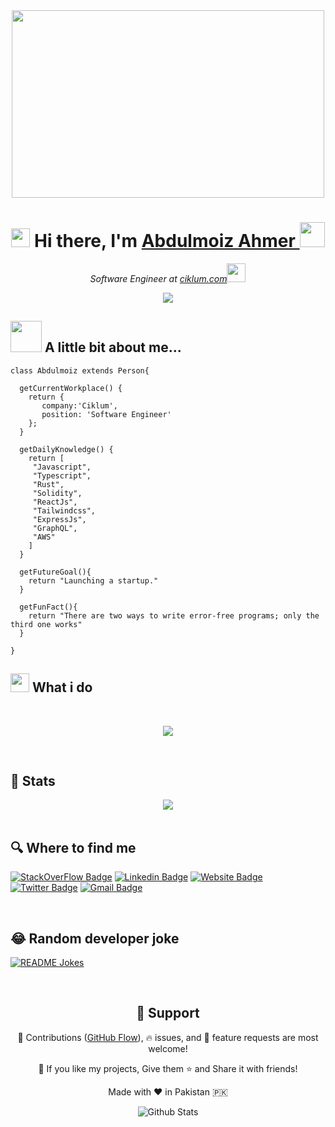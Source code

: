 
<div align="center">
  <img width="500" height="300" src="https://media.giphy.com/media/9B8wYztAoe1zO/source.gif" >  
   
   <h1><img src="https://media.giphy.com/media/hvRJCLFzcasrR4ia7z/giphy.gif" width="30px" height="30px"> Hi there, I'm <a href="https://dazzling-dijkstra-8e10ca.netlify.app">Abdulmoiz Ahmer </a><img src="https://github.com/blackcater/blackcater/raw/main/images/banner.gif" width="40px" height="40px"  /> 
  </h1>
   
 <p><em>Software Engineer at <a href="https://www.ciklum.com/">ciklum.com</a><img src="https://media.giphy.com/media/WUlplcMpOCEmTGBtBW/giphy.gif" width="30"> 
</em></p>  
  
<img src="https://readme-typing-svg.herokuapp.com/?lines=Full-stack%20web,blockchain%20and%20app%20developer;Experienced%20Software%20Developer;5+%2B%20years%20of%20coding%20experience;Always%20learning%20new%20things&font=Fira%20Code&center=true&width=580&height=45&color=f75c7e&vCenter=true&size=22">
</div>

## <img src="https://media.giphy.com/media/VgCDAzcKvsR6OM0uWg/giphy.gif" width="50"> A little bit about me...  
```
class Abdulmoiz extends Person{

  getCurrentWorkplace() {
    return {
       company:'Ciklum',
       position: 'Software Engineer' 
    };
  }

  getDailyKnowledge() {
    return [
     "Javascript",
     "Typescript",
     "Rust",
     "Solidity",
     "ReactJs",
     "Tailwindcss",
     "ExpressJs",
     "GraphQL",
     "AWS"
    ]
  }
  
  getFutureGoal(){
    return "Launching a startup."
  }
  
  getFunFact(){
    return "There are two ways to write error-free programs; only the third one works"
  }
  
}
```

## <img src="https://media.giphy.com/media/WUlplcMpOCEmTGBtBW/giphy.gif" width="30">    What i do


<br />

<p align="center">
   <img src="https://media.giphy.com/media/f9XgHHnPnDjOF1hWpl/giphy.gif" />
   </p>
   
   
<br />


## 📝 Stats
<div align="center">
	<img src="https://cdn.jsdelivr.net/gh/holic-x/holic-x/assets/github-contribution-grid-snake.svg" />
</div>

<br />

## 🔍 Where to find me

[![StackOverFlow Badge](https://img.shields.io/badge/-Abdulmoiz%20Ahmer-lightgrey?style=flat&logo=stackoverflow&logoColor=white&link=1,883/)](1,883/)
[![Linkedin Badge](https://img.shields.io/badge/-Abdulmoiz%20Ahmer-blue?style=?style=flat&logo=Linkedin&logoColor=white&link=https://www.linkedin.com/in/abdulmoiz-ahmer-821a19115/)](https://www.linkedin.com/in/abdulmoiz-ahmer-821a19115/)
[![Website Badge](https://img.shields.io/badge/-abdulmoiz.me-47CCCC?style=flat&logo=Google-Chrome&logoColor=white&link=https://dazzling-dijkstra-8e10ca.netlify.app/)](https://dazzling-dijkstra-8e10ca.netlify.app)
[![Twitter Badge](https://img.shields.io/badge/-@abdulmoiz-1ca0f1?style=flat&labelColor=1ca0f1&logo=twitter&logoColor=white&link=https://twitter.com/SinProgramming)](https://twitter.com/SinProgramming)
[![Gmail Badge](https://img.shields.io/badge/abdulmoiz-c14438?style=flat&logo=Gmail&logoColor=white&link=mailto:abdulmoizahmer1996@gmail.com)](mailto:abdulmoizahmer1996@gmail.com)

<br />



## 😂 Random developer joke

<a href="https://readme-jokes.vercel.app"><img align="center" src="https://readme-jokes.vercel.app/api?bgColor=%23073b4c&textColor=%2306d6a0&aColor=%2306d6a0&borderColor=%2306d6a0" alt="README Jokes"></a>

<br />

<h2 align="center">🤝 Support</h2>

<p align="center">🎀 Contributions (<a href="https://guides.github.com/introduction/flow" title="GitHub flow">GitHub Flow</a>), 🔥 issues, and 🥮 feature requests are most welcome!</p>

<p align="center">💙 If you like my projects, Give them ⭐ and Share it with friends!</p>
</p>
<p align="center">Made with ❤️ in Pakistan 🇵🇰</p>


<p align="center">
        <img src="https://raw.githubusercontent.com/bornmay/bornmay/Update/svg/Bottom.svg" alt="Github Stats" />
</p>


